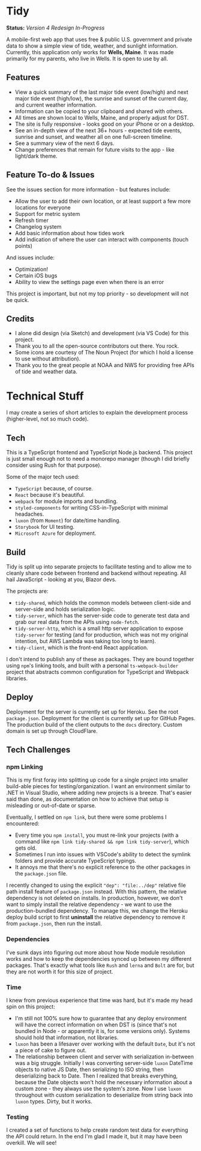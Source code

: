 # Tidy

**Status:** _Version 4 Redesign In-Progress_

A mobile-first web app that uses free & public U.S. government and private data to show a simple view of tide, weather, and sunlight information.
Currently, this application only works for **Wells, Maine**. It was made primarily for my parents, who live in Wells. It is open to use by all.

## Features

- View a quick summary of the last major tide event (low/high) and next major tide event (high/low), the sunrise and sunset of the current day, and current weather information.
- Information can be copied to your clipboard and shared with others.
- All times are shown local to Wells, Maine, and properly adjust for DST. 
- The site is fully responsive - looks good on your iPhone or on a desktop.
- See an in-depth view of the next 36+ hours - expected tide events, sunrise and sunset, and weather all on one full-screen timeline.
- See a summary view of the next 6 days.
- Change preferences that remain for future visits to the app - like light/dark theme.

## Feature To-do & Issues

See the issues section for more information - but features include:

- Allow the user to add their own location, or at least support a few more locations for everyone
- Support for metric system
- Refresh timer
- Changelog system
- Add basic information about how tides work
- Add indication of where the user can interact with components (touch points)

And issues include:

- Optimization!
- Certain iOS bugs
- Ability to view the settings page even when there is an error

This project is important, but not my top priority - so development will not be quick.

## Credits

- I alone did design (via Sketch) and development (via VS Code) for this project. 
- Thank you to all the open-source contributors out there. You rock.
- Some icons are courtesy of The Noun Project (for which I hold a license to use without attribution).
- Thank you to the great people at NOAA and NWS for providing free APIs of tide and weather data.

# Technical Stuff

I may create a series of short articles to explain the development process (higher-level, not so much code).

## Tech

This is a TypeScript frontend and TypeScript Node.js backend. This project is just small enough not to need a monorepo manager (though I did briefly consider using Rush for that purpose).

Some of the major tech used:
- `TypeScript` because, of course.
- `React` because it's beautiful.
- `webpack` for module imports and bundling.
- `styled-components` for writing CSS-in-TypeScript with minimal headaches.
- `luxon` (from `Moment`) for date/time handling.
- `Storybook` for UI testing.
- `Microsoft Azure` for deployment.

## Build

Tidy is split up into separate projects to facilitate testing and to allow me to cleanly share code between frontend and backend without repeating. All hail JavaScript - looking at you, Blazor devs.

The projects are:
- `tidy-shared`, which holds the common models between client-side and server-side and holds serialization logic.
- `tidy-server`, which has the server-side code to generate test data and grab our real data from the APIs using `node-fetch`.
- `tidy-server-http`, which is a small http server application to expose `tidy-server` for testing (and for production, which was not my original intention, but AWS Lambda was taking too long to learn).
- `tidy-client`, which is the front-end React application.

I don't intend to publish any of these as packages. They are bound together using `npm`'s linking tools, and built with a personal `ts-webpack-builder` project that abstracts common configuration for TypeScript and Webpack libraries.

## Deploy

Deployment for the server is currently set up for Heroku. See the root `package.json`.
Deployment for the client is currently set up for GitHub Pages. The production build of the client outputs to the `docs` directory. Custom domain is set up through CloudFlare.

## Tech Challenges

### npm Linking

This is my first foray into splitting up code for a single project into smaller build-able pieces for testing/organization. I want an environment similar to .NET in Visual Studio, where adding new projects is a breeze. That's easier said than done, as documentation on how to achieve that setup is misleading or out-of-date or sparse.

Eventually, I settled on `npm link`, but there were some problems I encountered:

- Every time you `npm install`, you must re-link your projects (with a command like `npm link tidy-shared && npm link tidy-server`), which gets old.
- Sometimes I run into issues with VSCode's ability to detect the symlink folders and provide accurate TypeScript typings.
- It annoys me that there's no explicit reference to the other packages in the `package.json` file. 

I recently changed to using the explicit `"dep": "file:../dep"` relative file path install feature of `package.json` instead. With this pattern, the relative dependency is not deleted on installs. In production, however, we don't want to simply install the relative dependency - we want to use the production-bundled dependency. To manage this, we change the Heroku deploy build script to first **uninstall** the relative dependency to remove it from `package.json`, then run the install.

### Dependencies

I've sunk days into figuring out more about how Node module resolution works and how to keep the dependencies synced up between my different packages. That's exactly what tools like `Rush` and `lerna` and `Bolt` are for, but they are not worth it for this size of project.

### Time

I knew from previous experience that time was hard, but it's made my head spin on this project:

- I'm still not 100% sure how to guarantee that any deploy environment will have the correct information on when DST is (since that's not bundled in Node - or apparently it is, for some versions only). Systems should hold that information, not libraries.
- `luxon` has been a lifesaver over working with the default `Date`, but it's not a piece of cake to figure out. 
- The relationship between client and server with serialization in-between was a big struggle. Initially I was converting server-side `luxon` DateTime objects to native JS Date, then serializing to ISO string, then deserializing back to Date. Then I realized that breaks everything, because the Date objects won't hold the necessary information about a custom zone - they always use the system's zone. Now I use `luxon` throughout with custom serialization to deserialize from string back into `luxon` types. Dirty, but it works.

### Testing

I created a set of functions to help create random test data for everything the API could return. In the end I'm glad I made it, but it may have been overkill. We will see!
